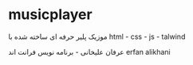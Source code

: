 # musicplayer
موزیک پلیر حرفه ای ساخته شده با html - css - js - talwind 


عرفان علیخانی - برنامه نویس فرانت اند
erfan alikhani 
